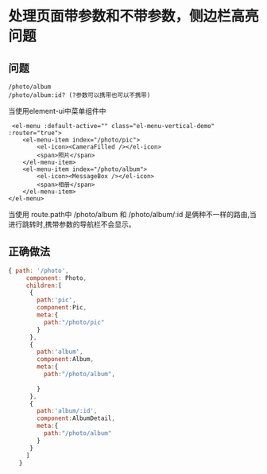 # 处理页面带参数和不带参数，侧边栏高亮问题

## 问题
```
/photo/album
/photo/album:id? (?参数可以携带也可以不携带)
```

当使用element-ui中菜单组件中

```vue
 <el-menu :default-active="" class="el-menu-vertical-demo" :router="true">
    <el-menu-item index="/photo/pic">
        <el-icon><CameraFilled /></el-icon>
        <span>照片</span>
    </el-menu-item>
    <el-menu-item index="/photo/album">
        <el-icon><MessageBox /></el-icon>
        <span>相册</span>
    </el-menu-item>
</el-menu>
```

当使用 route.path中 /photo/album 和 /photo/album/:id 是俩种不一样的路由,当进行跳转时,携带参数的导航栏不会显示。

## 正确做法

```js
{ path: '/photo',
     component: Photo,
     children:[
      {
        path:'pic',
        component:Pic,
        meta:{
          path:"/photo/pic"
        }
      },
      {
        path:'album',
        component:Album,
        meta:{
          path:"/photo/album",
          
        }
      },
      {
        path:'album/:id',
        component:AlbumDetail,
        meta:{
          path:"/photo/album"
        }
      }
     ]
   }
```